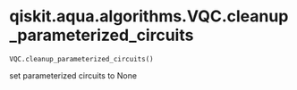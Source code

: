 # qiskit.aqua.algorithms.VQC.cleanup\_parameterized\_circuits

`VQC.cleanup_parameterized_circuits()`

set parameterized circuits to None
